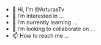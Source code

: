 - 👋 Hi, I’m @ArturasTv
- 👀 I’m interested in ...
- 🌱 I’m currently learning ...
- 💞️ I’m looking to collaborate on ...
- 📫 How to reach me ...

<!---
ArturasTv/ArturasTv is a ✨ special ✨ repository because its `README.md` (this file) appears on your GitHub profile.
You can click the Preview link to take a look at your changes.
--->
